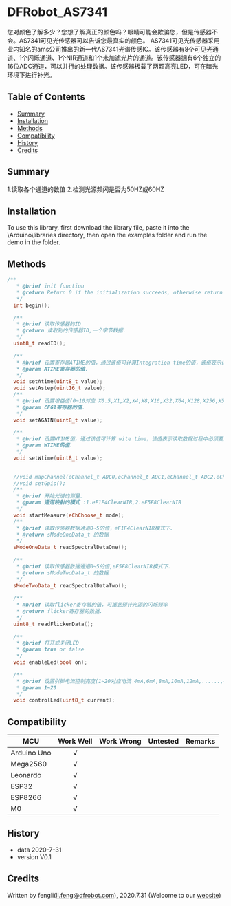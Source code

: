 # DFRobot_AS7341

您对颜色了解多少？您想了解真正的颜色吗？眼睛可能会欺骗您，但是传感器不会。AS7341可见光传感器可以告诉您最真实的颜色。
AS7341可见光传感器采用业内知名的ams公司推出的新一代AS7341光谱传感IC。该传感器有8个可见光通道、1个闪烁通道、1个NIR通道和1个未加滤光片的通道。该传感器拥有6个独立的16位ADC通道，可以并行的处理数据。该传感器板载了两颗高亮LED，可在暗光环境下进行补光。

## Table of Contents

* [Summary](#summary)
* [Installation](#installation)
* [Methods](#methods)
* [Compatibility](#compatibility)
* [History](#history)
* [Credits](#credits)

## Summary
1.读取各个通道的数值
2.检测光源频闪是否为50HZ或60HZ


## Installation

To use this library, first download the library file, paste it into the \Arduino\libraries directory, then open the examples folder and run the demo in the folder.

## Methods
```C++
/**
   * @brief init function
   * @return Return 0 if the initialization succeeds, otherwise return non-zero and error code.
   */
  int begin();

  /**
   * @brief 读取传感器的ID
   * @return 读取到的传感器ID,一个字节数据.
   */
  uint8_t readID();
  
  /**
   * @brief 设置寄存器ATIME的值，通过该值可计算Integration time的值，该值表示读取数据过程中必须要消耗的时间
   * @param ATIME寄存器的值.
   */
  void setAtime(uint8_t value);
  void setAstep(uint16_t value);
  /**
   * @brief 设置增益值(0~10对应 X0.5,X1,X2,X4,X8,X16,X32,X64,X128,X256,X512)
   * @param CFG1寄存器的值.
   */
  void setAGAIN(uint8_t value);

  /**
   * @brief 设置WTIME值，通过该值可计算 wite time，该值表示读取数据过程中必须要消耗的时间
   * @param WTIME的值.
   */
  void setWtime(uint8_t value);
  

  //void mapChannel(eChannel_t ADC0,eChannel_t ADC1,eChannel_t ADC2,eChannel_t ADC3,eChannel_t ADC4,eChannel_t ADC5);
  //void setGpio();
  /**
   * @brief 开始光谱的测量.
   * @param 通道映射的模式 :1.eF1F4ClearNIR,2.eF5F8ClearNIR
   */
  void startMeasure(eChChoose_t mode);
  /**
   * @brief 读取传感器数据通道0~5的值，eF1F4ClearNIR模式下.
   * @return sModeOneData_t 的数据
   */
  sModeOneData_t readSpectralDataOne();
  
  /**
   * @brief 读取传感器数据通道0~5的值,eF5F8ClearNIR模式下.
   * @return sModeTwoData_t 的数据
   */
  sModeTwoData_t readSpectralDataTwo();
  
  /**
   * @brief 读取flicker寄存器的值，可据此预计光源的闪烁频率
   * @return flicker寄存器的数据.
   */
  uint8_t readFlickerData();
  
  /**
   * @brief 打开或关闭LED
   * @param true or false
   */
  void enableLed(bool on);

  /**
   * @brief 设置引脚电流控制亮度(1~20对应电流 4mA,6mA,8mA,10mA,12mA,......,42mA)
   * @param 1~20
   */
  void controlLed(uint8_t current);
```

## Compatibility

MCU                | Work Well    | Work Wrong   | Untested    | Remarks
------------------ | :----------: | :----------: | :---------: | -----
Arduino Uno        |      √       |              |             | 
Mega2560        |      √       |              |             | 
Leonardo        |      √       |              |             | 
ESP32        |      √       |              |             | 
ESP8266        |      √       |              |             | 
M0        |      √       |              |             | 


## History

- data 2020-7-31
- version V0.1


## Credits

Written by fengli(li.feng@dfrobot.com), 2020.7.31 (Welcome to our [website](https://www.dfrobot.com/))





